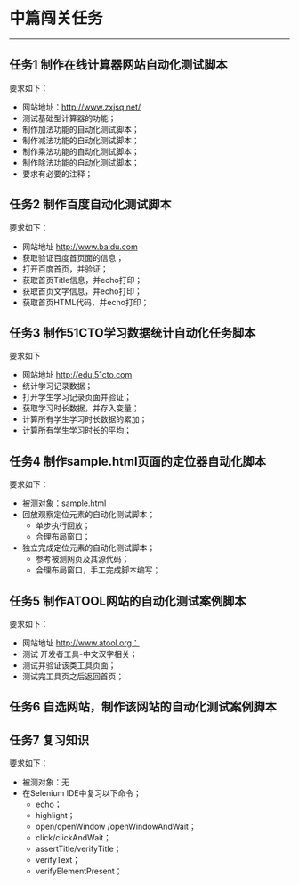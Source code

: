# 中篇闯关任务

---
## 任务1 制作在线计算器网站自动化测试脚本

要求如下：
- 网站地址：http://www.zxjsq.net/
- 测试基础型计算器的功能；
- 制作加法功能的自动化测试脚本；
- 制作减法功能的自动化测试脚本；
- 制作乘法功能的自动化测试脚本；
- 制作除法功能的自动化测试脚本；
- 要求有必要的注释；

## 任务2 制作百度自动化测试脚本

要求如下：
- 网站地址 http://www.baidu.com
- 获取验证百度首页面的信息；
- 打开百度首页，并验证；
- 获取首页Title信息，并echo打印；
- 获取首页文字信息，并echo打印；
- 获取首页HTML代码，并echo打印；

## 任务3 制作51CTO学习数据统计自动化任务脚本

要求如下
- 网站地址 http://edu.51cto.com
- 统计学习记录数据；
- 打开学生学习记录页面并验证；
- 获取学习时长数据，并存入变量；
- 计算所有学生学习时长数据的累加；
- 计算所有学生学习时长的平均；

## 任务4 制作sample.html页面的定位器自动化脚本

要求如下：
- 被测对象：sample.html
- 回放观察定位元素的自动化测试脚本；
     - 单步执行回放；
     - 合理布局窗口；
- 独立完成定位元素的自动化测试脚本；
    - 参考被测网页及其源代码；
    - 合理布局窗口，手工完成脚本编写；
    
## 任务5 制作ATOOL网站的自动化测试案例脚本

要求如下：
- 网站地址 http://www.atool.org：
- 测试 开发者工具-中文汉字相关；
- 测试并验证该类工具页面；
- 测试完工具页之后返回首页；

## 任务6 自选网站，制作该网站的自动化测试案例脚本

## 任务7 复习知识

要求如下：
- 被测对象：无
- 在Selenium IDE中复习以下命令；
  - echo；
  - highlight；
  - open/openWindow
           /openWindowAndWait；
  - click/clickAndWait；
  - assertTitle/verifyTitle；
  - verifyText；
  - verifyElementPresent；